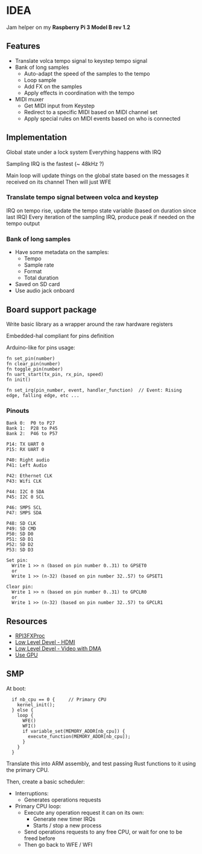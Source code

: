 # IDEA

Jam helper on my **Raspberry Pi 3 Model B rev 1.2**

## Features

- Translate volca tempo signal to keystep tempo signal
- Bank of long samples
  - Auto-adapt the speed of the samples to the tempo
  - Loop sample
  - Add FX on the samples
  - Apply effects in coordination with the tempo
- MIDI muxer
  - Get MIDI input from Keystep
  - Redirect to a specific MIDI based on MIDI channel set
  - Apply special rules on MIDI events based on who is connected

## Implementation

Global state under a lock system
Everything happens with IRQ

Sampling IRQ is the fastest (~ 48kHz ?)

Main loop will update things on the global state based on the messages it received on its channel
Then will just WFE

### Translate tempo signal between volca and keystep

IRQ on tempo rise, update the tempo state variable (based on duration since last IRQ)
Every iteration of the sampling IRQ, produce peak if needed on the tempo output

### Bank of long samples

- Have some metadata on the samples:
  - Tempo
  - Sample rate
  - Format
  - Total duration
- Saved on SD card
- Use audio jack onboard

## Board support package

Write basic library as a wrapper around the raw hardware registers

Embedded-hal compliant for pins definition

Arduino-like for pins usage:

```
fn set_pin(number)
fn clear_pin(number)
fn toggle_pin(number)
fn uart_start(tx_pin, rx_pin, speed)
fn init()

fn set_irq(pin_number, event, handler_function)  // Event: Rising edge, falling edge, etc ...
```

### Pinouts

```
Bank 0:  P0 to P27
Bank 1:  P28 to P45
Bank 2:  P46 to P57 
```

```
P14: TX UART 0
P15: RX UART 0

P40: Right audio
P41: Left Audio

P42: Ethernet CLK
P43: Wifi CLK

P44: I2C 0 SDA
P45: I2C 0 SCL

P46: SMPS SCL
P47: SMPS SDA

P48: SD CLK
P49: SD CMD
P50: SD D0
P51: SD D1
P52: SD D2
P53: SD D3
```

```
Set pin:
  Write 1 >> n (based on pin number 0..31) to GPSET0
  or 
  Write 1 >> (n-32) (based on pin number 32..57) to GPSET1

Clear pin:
  Write 1 >> n (based on pin number 0..31) to GPCLR0
  or 
  Write 1 >> (n-32) (based on pin number 32..57) to GPCLR1
```

## Resources

- [RPI3FXProc](https://github.com/rahealy/rpi3fxproc)
- [Low Level Devel - HDMI](https://www.youtube.com/watch?v=DxAxlc5Ldt4)
- [Low Level Devel - Video with DMA](https://www.youtube.com/watch?v=4JtZQ88x5_c)
- [Use GPU](https://github.com/BrianSidebotham/arm-tutorial-rpi/blob/master/part-5/readme.md)

## SMP

At boot:
```
  if nb_cpu == 0 {     // Primary CPU
    kernel_init();
  } else {
    loop {
      WFE()
      WFI()
      if variable_set(MEMORY_ADDR[nb_cpu]) {
        execute_function(MEMORY_ADDR[nb_cpu]);
      }
    }
  }
```

Translate this into ARM assembly, and test passing Rust functions to it using the primary CPU.

Then, create a basic scheduler:
- Interruptions:
  - Generates operations requests
- Primary CPU loop:
  - Execute any operation request it can on its own: 
    - Generate new timer IRQs
    - Starts / stop a new process
  - Send operations requests to any free CPU, or wait for one to be freed before
  - Then go back to WFE / WFI
